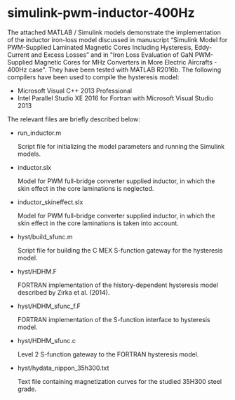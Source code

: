 # simulink-pwm-inductor-400Hz
The attached MATLAB / Simulink models demonstrate the implementation of the inductor iron-loss model discussed in manuscript “Simulink Model for PWM-Supplied Laminated Magnetic Cores Including Hysteresis, Eddy-Current and Excess Losses” and in "Iron Loss Evaluation of GaN PWM-Supplied Magnetic Cores for MHz Converters in More Electric Aircrafts - 400Hz case". They have been tested with MATLAB R2016b. The following compilers have been used to compile the hysteresis model:
-	Microsoft Visual C++ 2013 Professional
-	Intel Parallel Studio XE 2016 for Fortran with Microsoft Visual Studio 2013

The relevant files are briefly described below: 

- run_inductor.m
  
  Script file for initializing the model parameters and running the Simulink models.

- inductor.slx
  
  Model for PWM full-bridge converter supplied inductor, in which the skin effect in the core laminations is neglected.

- inductor_skineffect.slx
  
  Model for PWM full-bridge converter supplied inductor, in which the skin effect in the core laminations is taken into account.

- hyst/build_sfunc.m
  
  Script file for building the C MEX S-function gateway for the hysteresis model.

- hyst/HDHM.F
  
  FORTRAN implementation of the history-dependent hysteresis model described by Zirka et al. (2014).

- hyst/HDHM_sfunc_f.F
  
  FORTRAN implementation of the S-function interface to hysteresis model.

- hyst/HDHM_sfunc.c
  
  Level 2 S-function gateway to the FORTRAN hysteresis model.

- hyst/hydata_nippon_35h300.txt
  
  Text file containing magnetization curves for the studied 35H300 steel grade.
